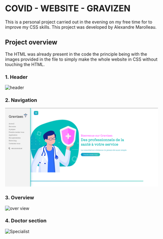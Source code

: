 # COVID - WEBSITE - GRAVIZEN

This is a personal project carried out in the evening on my free time for to improve my CSS skills. This project was developed by Alexandre Marolleau.

## Project overview

The HTML was already present in the code the principle being with the images provided in the file to simply make the whole website in CSS without touching the HTML.

### 1. Header

![header](navigation_bar.png "navigation_bar.png")

### 2. Navigation

![navigation bar](./images/navigation.png "./images/navigation.png")

### 3. Overview

![over view](navigation_bar.png "navigation_bar.png")

### 4. Doctor section

![Specialist](navigation_bar.png "navigation_bar.png")
